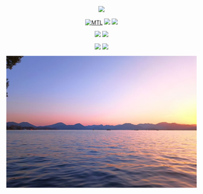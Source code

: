 <div id="title" align=center>
  
 ![](https://readme-typing-svg.demolab.com?font=Segoe+Script&pause=1000&width=435&lines=neverforward&center=true&size=27)

 [![MTL](https://img.shields.io/badge/%E9%A1%B9%E7%9B%AE-MTL-yello?logo=codeproject)](https://github.com/neverforward/MTL)
 ![](https://img.shields.io/badge/编译器-msvc-purple?logo=visualstudio&logoColor=purple)
 ![](https://img.shields.io/badge/C++版本-C++23-blue?logo=cplusplus&logoColor=blue)
 
 ![](https://img.shields.io/badge/爱好-吃屎-orange)
 ![](https://img.shields.io/badge/%E5%96%9C%E6%AC%A2-%E6%8B%89%E5%B1%8E-red)

 [![](https://github-readme-stats.vercel.app/api?username=neverforward&show_icons=true&theme=tokyonight)](https://github.com/neverforward/)
 [![](https://github-readme-stats.vercel.app/api/top-langs/?username=neverforward&layout=compact&langs_count=6&text_color=000&icon_color=fff&theme=tokyonight)](https://github.com/neverforward/)
 
 ![](bg.jpg)
 
</div>
